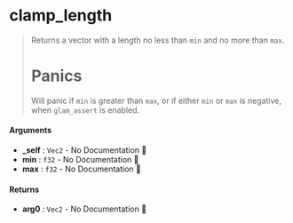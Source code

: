 # clamp\_length

>  Returns a vector with a length no less than `min` and no more than `max`.
>  # Panics
>  Will panic if `min` is greater than `max`, or if either `min` or `max` is negative, when `glam_assert` is enabled.

#### Arguments

- **\_self** : `Vec2` \- No Documentation 🚧
- **min** : `f32` \- No Documentation 🚧
- **max** : `f32` \- No Documentation 🚧

#### Returns

- **arg0** : `Vec2` \- No Documentation 🚧